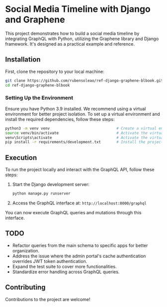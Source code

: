 # Social Media Timeline with Django and Graphene

This project demonstrates how to build a social media timeline by integrating GraphQL with Python, utilizing the Graphene library and Django framework. It's designed as a practical example and reference.

## Installation

First, clone the repository to your local machine:

```bash
git clone https://github.com/rubensoleao/ref-django-graphene-blbook.git
cd ref-django-graphene-blbook
```

### Setting Up the Environment

Ensure you have Python 3.9 installed. We recommend using a virtual environment for better project isolation. To set up a virtual environment and install the required dependencies, follow these steps:

```bash
python3 -m venv venv                              # Create a virtual environment with Python 3.9
source venv/bin/activate                          # Activate the virtual environment on Unix/Linux
venv\Scripts\activate                             # Activate the virtual environment on Windows
pip install -r requirements/development.txt       # Install the project dependencies
```

## Execution

To run the project locally and interact with the GraphQL API, follow these steps:

1. Start the Django development server:
    ```bash
    python manage.py runserver
    ```

2. Access the GraphQL interface at: `http://localhost:8000/graphql`

You can now execute GraphQL queries and mutations through this interface.

## TODO

- Refactor queries from the main schema to specific apps for better organization.
- Address the issue where the admin portal's cache authentication overrides JWT token authentication.
- Expand the test suite to cover more functionalities.
- Standardize error handling across GraphQL queries.

## Contributing

Contributions to the project are welcome!

